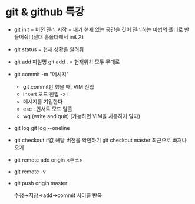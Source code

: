 # git & github 특강

- git init = 버전 관리 시작 = 내가 현재 있는 공간을 깃이 관리하는 마법의 폴더로 만들어줘! (절대 홈폴더에서 init X)

- git status = 현재 상황을 알려줘

- git add 파일명
  git add . = 현재위치 모두 무대로

- git commit -m "메시지"

  - git commit만 했을 때, VIM 진입
  - insert 모드 진입 -> i
  - 메시지를 기입한다
  - esc : 인서트 모드 탈출
  - wq (write and quit) (가능하면 VIM을 사용하지 말자)

- git log
  git log --oneline

- git checkout #값 해당 버전을 확인하기
  git checkout master 최근으로 빠져나오기

- git remote add origin <주소>

- git remote -v

- git push origin master

  수정→저장→add→commit 사이클 반복